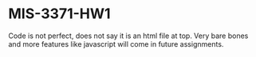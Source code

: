 # MIS-3371-HW1
Code is not perfect, does not say it is an html file at top. Very bare bones and more features like javascript will come in future assignments. 
